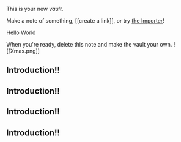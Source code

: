 This is your new *vault*.

Make a note of something, [[create a link]], or try [the Importer](https://help.obsidian.md/Plugins/Importer)!

<Card href="/docs/headless">Hello World</Card>

When you're ready, delete this note and make the vault your own.
![[Xmas.png]]
## Introduction!!

## Introduction!!
## Introduction!!
## Introduction!!
